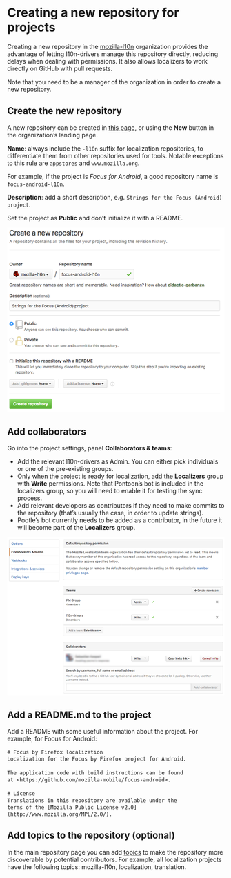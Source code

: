 # Creating a new repository for projects

Creating a new repository in the [mozilla-l10n](https://github.com/mozilla-l10n) organization provides the advantage of letting l10n-drivers manage this repository directly, reducing delays when dealing with permissions. It also allows localizers to work directly on GitHub with pull requests.

Note that you need to be a manager of the organization in order to create a new repository.

## Create the new repository

A new repository can be created in [this page](https://github.com/organizations/mozilla-l10n/repositories/new), or using the **New** button in the organization’s landing page.

**Name**: always include the `-l10n` suffix for localization repositories, to differentiate them from other repositories used for tools. Notable exceptions to this rule are `appstores` and `www.mozilla.org`.

For example, if the project is *Focus for Android*, a good repository name is `focus-android-l10n`.

**Description**: add a short description, e.g. `Strings for the Focus (Android) project`.

Set the project as **Public** and don’t initialize it with a README.

![New repository](/misc/img/new_repository/new_repo.png)

## Add collaborators

Go into the project settings, panel **Collaborators & teams**:

* Add the relevant l10n-drivers as Admin. You can either pick individuals or one of the pre-existing groups.
* Only when the project is ready for localization, add the **Localizers** group with **Write** permissions. Note that Pontoon’s bot is included in the localizers group, so you will need to enable it for testing the sync process.
* Add relevant developers as contributors if they need to make commits to the repository (that’s usually the case, in order to update strings).
* Pootle’s bot currently needs to be added as a contributor, in the future it will become part of the **Localizers** group.

![New repository](/misc/img/new_repository/settings.png)

## Add a README.md to the project

Add a README with some useful information about the project. For example, for Focus for Android:

```
# Focus by Firefox localization
Localization for the Focus by Firefox project for Android.

The application code with build instructions can be found
at <https://github.com/mozilla-mobile/focus-android>.

# License
Translations in this repository are available under the
terms of the [Mozilla Public License v2.0](http://www.mozilla.org/MPL/2.0/).
```

## Add topics to the repository (optional)

In the main repository page you can add [topics](https://github.com/blog/2309-introducing-topics) to make the repository more discoverable by potential contributors. For example, all localization projects have the following topics: mozilla-l10n, localization, translation.
